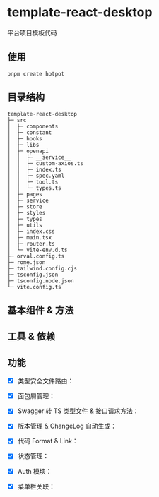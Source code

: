 # template-react-desktop

平台项目模板代码

## 使用

`pnpm create hotpot`

## 目录结构

```
template-react-desktop          
├─ src                          
│  ├─ components                
│  ├─ constant                  
│  ├─ hooks                     
│  ├─ libs                      
│  ├─ openapi                   
│  │  ├─ __service__            
│  │  ├─ custom-axios.ts        
│  │  ├─ index.ts               
│  │  ├─ spec.yaml              
│  │  ├─ tool.ts                
│  │  └─ types.ts               
│  ├─ pages                     
│  ├─ service                   
│  ├─ store                     
│  ├─ styles                    
│  ├─ types                     
│  ├─ utils                     
│  ├─ index.css                 
│  ├─ main.tsx                  
│  ├─ router.ts                 
│  └─ vite-env.d.ts             
├─ orval.config.ts              
├─ rome.json                    
├─ tailwind.config.cjs          
├─ tsconfig.json                
├─ tsconfig.node.json           
└─ vite.config.ts               

```


## 基本组件 & 方法

## 工具 & 依赖

## 功能

- [x] 类型安全文件路由：
- [x] 面包屑管理：
- [x] Swagger 转 TS 类型文件 & 接口请求方法：
- [x] 版本管理 & ChangeLog 自动生成：
- [x] 代码 Format & Link：
- [x] 状态管理：
- [x] Auth 模块：
- [x] 菜单栏关联：





